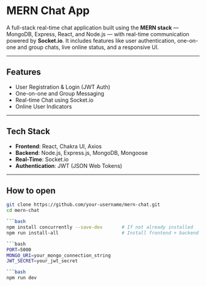 # MERN Chat App 
A full-stack real-time chat application built using the **MERN stack** — MongoDB, Express, React, and Node.js — with real-time communication powered by **Socket.io**. It includes features like user authentication, one-on-one and group chats, live online status, and a responsive UI.

---
## Features

-  User Registration & Login (JWT Auth)
-  One-on-one and Group Messaging
-  Real-time Chat using Socket.io
-  Online User Indicators
---

##  Tech Stack
- **Frontend**: React, Chakra UI, Axios  
- **Backend**: Node.js, Express.js, MongoDB, Mongoose  
- **Real-Time**: Socket.io  
- **Authentication**: JWT (JSON Web Tokens)  
---

##  How to open
```bash
git clone https://github.com/your-username/mern-chat.git
cd mern-chat

```bash
npm install concurrently --save-dev       # If not already installed
npm run install-all                       # Install frontend + backend packages

```bash
PORT=5000
MONGO_URI=your_mongo_connection_string
JWT_SECRET=your_jwt_secret

```bash
npm run dev



